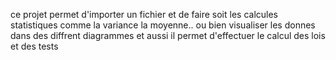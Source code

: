 <p>ce projet permet d'importer un fichier et de faire soit les calcules statistiques comme la variance la moyenne.. ou bien visualiser les donnes dans des diffrent diagrammes et aussi il permet d'effectuer le calcul des lois et des tests </p>
